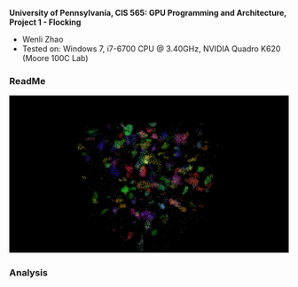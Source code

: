 **University of Pennsylvania, CIS 565: GPU Programming and Architecture,
Project 1 - Flocking**

* Wenli Zhao
* Tested on: Windows 7, i7-6700 CPU @ 3.40GHz, NVIDIA Quadro K620 (Moore 100C Lab)

### ReadMe

![](images/Boids%20Screenshot1.PNG)

### Analysis
